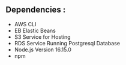 ## Dependencies :
- AWS CLI 
- EB Elastic Beans
- S3 Service for Hosting
- RDS Service Running Postgresql Database 
- Node.js Version 16.15.0
- npm